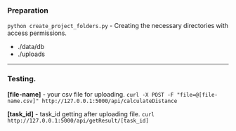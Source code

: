 ### Preparation

`python create_project_folders.py` - Creating the necessary directories with access permissions.
- ./data/db
- ./uploads

---
### Testing.

**[file-name]** - your csv file for uploading.
`curl -X POST -F "file=@[file-name.csv]" http://127.0.0.1:5000/api/calculateDistance`

**[task_id]** - task_id getting after uploading file.
`curl http://127.0.0.1:5000/api/getResult/[task_id]`

